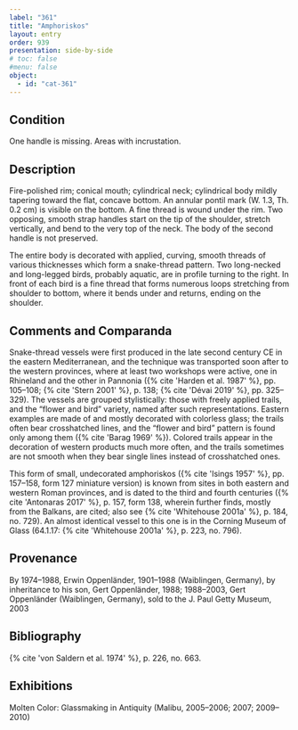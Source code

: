 ```yaml
---
label: "361"
title: "Amphoriskos"
layout: entry
order: 939
presentation: side-by-side
# toc: false
#menu: false 
object:
  - id: "cat-361"
---
```


## Condition

One handle is missing. Areas with incrustation.

## Description

Fire-polished rim; conical mouth; cylindrical neck; cylindrical body mildly tapering toward the flat, concave bottom. An annular pontil mark (W. 1.3, Th. 0.2 cm) is visible on the bottom. A fine thread is wound under the rim. Two opposing, smooth strap handles start on the tip of the shoulder, stretch vertically, and bend to the very top of the neck. The body of the second handle is not preserved.

The entire body is decorated with applied, curving, smooth threads of various thicknesses which form a snake-thread pattern. Two long-necked and long-legged birds, probably aquatic, are in profile turning to the right. In front of each bird is a fine thread that forms numerous loops stretching from shoulder to bottom, where it bends under and returns, ending on the shoulder.

## Comments and Comparanda

Snake-thread vessels were first produced in the late second century CE in the eastern Mediterranean, and the technique was transported soon after to the western provinces, where at least two workshops were active, one in Rhineland and the other in Pannonia ({% cite 'Harden et al. 1987' %}, pp. 105–108; {% cite 'Stern 2001' %}, p. 138; {% cite 'Dévai 2019' %}, pp. 325–329). The vessels are grouped stylistically: those with freely applied trails, and the “flower and bird” variety, named after such representations. Eastern examples are made of and mostly decorated with colorless glass; the trails often bear crosshatched lines, and the “flower and bird” pattern is found only among them ({% cite 'Barag 1969' %}). Colored trails appear in the decoration of western products much more often, and the trails sometimes are not smooth when they bear single lines instead of crosshatched ones.

This form of small, undecorated amphoriskos ({% cite 'Isings 1957' %}, pp. 157–158, form 127 miniature version) is known from sites in both eastern and western Roman provinces, and is dated to the third and fourth centuries ({% cite 'Antonaras 2017' %}, p. 157, form 138, wherein further finds, mostly from the Balkans, are cited; also see {% cite 'Whitehouse 2001a' %}, p. 184, no. 729). An almost identical vessel to this one is in the Corning Museum of Glass (64.1.17: {% cite 'Whitehouse 2001a' %}, p. 223, no. 796).

## Provenance

By 1974–1988, Erwin Oppenländer, 1901–1988 (Waiblingen, Germany), by inheritance to his son, Gert Oppenländer, 1988; 1988–2003, Gert Oppenländer (Waiblingen, Germany), sold to the J. Paul Getty Museum, 2003

## Bibliography

{% cite 'von Saldern et al. 1974' %}, p. 226, no. 663.

## Exhibitions

Molten Color: Glassmaking in Antiquity (Malibu, 2005–2006; 2007; 2009–2010)